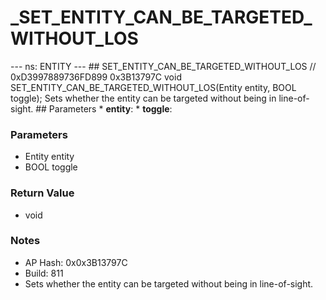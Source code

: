# _SET_ENTITY_CAN_BE_TARGETED_WITHOUT_LOS

--- ns: ENTITY --- ## SET_ENTITY_CAN_BE_TARGETED_WITHOUT_LOS  // 0xD3997889736FD899 0x3B13797C void SET_ENTITY_CAN_BE_TARGETED_WITHOUT_LOS(Entity entity, BOOL toggle);  Sets whether the entity can be targeted without being in line-of-sight.  ## Parameters * **entity**: * **toggle**:

### Parameters
* Entity entity
* BOOL toggle

### Return Value
* void

### Notes
* AP Hash: 0x0x3B13797C
* Build: 811
* Sets whether the entity can be targeted without being in line-of-sight.

